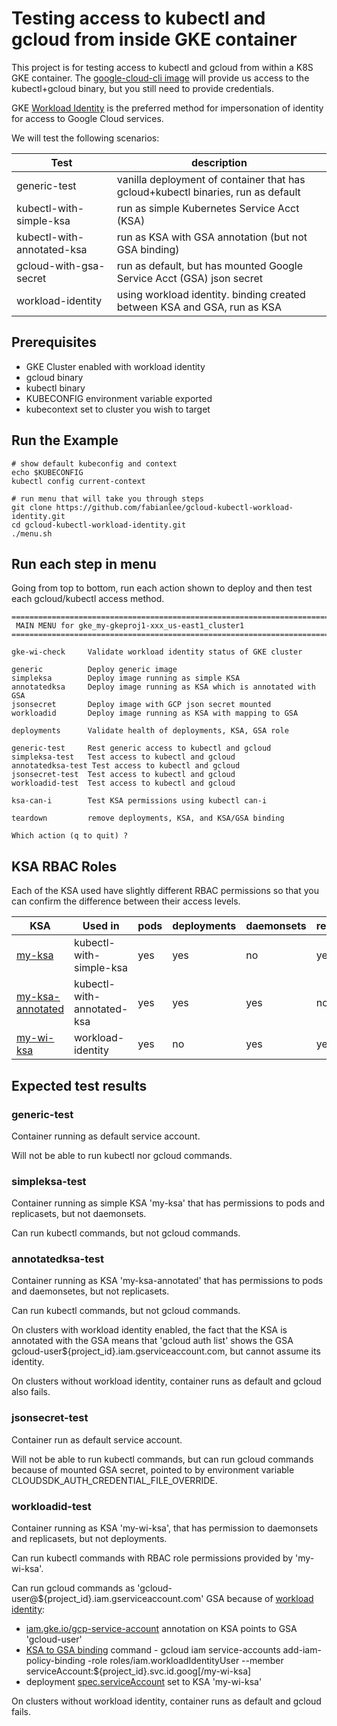 # Testing access to kubectl and gcloud from inside GKE container

This project is for testing access to kubectl and gcloud from within a K8S GKE container.  The [google-cloud-cli image](https://console.cloud.google.com/gcr/images/google.com:cloudsdktool/GLOBAL/google-cloud-cli) will provide us access to the kubectl+gcloud binary, but you still need to provide credentials.

GKE [Workload Identity](https://cloud.google.com/kubernetes-engine/docs/how-to/workload-identity) is the preferred method for impersonation of identity for access to Google Cloud services.

We will test the following scenarios:

Test | description
---|---
generic-test | vanilla deployment of container that has gcloud+kubectl binaries, run as default
kubectl-with-simple-ksa | run as simple Kubernetes Service Acct (KSA)
kubectl-with-annotated-ksa | run as KSA with GSA annotation (but not GSA binding)
gcloud-with-gsa-secret | run as default, but has mounted Google Service Acct (GSA) json secret
workload-identity | using workload identity. binding created between KSA and GSA, run as KSA

## Prerequisites

* GKE Cluster enabled with workload identity
* gcloud binary
* kubectl binary
* KUBECONFIG environment variable exported
* kubecontext set to cluster you wish to target

## Run the Example

```
# show default kubeconfig and context
echo $KUBECONFIG
kubectl config current-context

# run menu that will take you through steps
git clone https://github.com/fabianlee/gcloud-kubectl-workload-identity.git
cd gcloud-kubectl-workload-identity.git
./menu.sh
```

## Run each step in menu

Going from top to bottom, run each action shown to deploy and then test each gcloud/kubectl access method.

```
===========================================================================
 MAIN MENU for gke_my-gkeproj1-xxx_us-east1_cluster1
===========================================================================

gke-wi-check     Validate workload identity status of GKE cluster                         

generic          Deploy generic image                                                     
simpleksa        Deploy image running as simple KSA                                       
annotatedksa     Deploy image running as KSA which is annotated with GSA                  
jsonsecret       Deploy image with GCP json secret mounted                                
workloadid       Deploy image running as KSA with mapping to GSA                          

deployments      Validate health of deployments, KSA, GSA role                            

generic-test     Rest generic access to kubectl and gcloud                                
simpleksa-test   Test access to kubectl and gcloud                                        
annotatedksa-test Test access to kubectl and gcloud                                        
jsonsecret-test  Test access to kubectl and gcloud                                        
workloadid-test  Test access to kubectl and gcloud                                        

ksa-can-i        Test KSA permissions using kubectl can-i                                 

teardown         remove deployments, KSA, and KSA/GSA binding                             

Which action (q to quit) ? 
```


## KSA RBAC Roles

Each of the KSA used have slightly different RBAC permissions so that you can confirm the difference between their access levels.

KSA | Used in | pods | deployments | daemonsets | replicasets
---|---|---|---|---|---
[my-ksa](https://github.com/fabianlee/gcloud-kubectl-workload-identity/blob/main/kubectl-with-simple-ksa/my-ksa.yaml) | kubectl-with-simple-ksa | yes | yes | no | yes
[my-ksa-annotated](https://github.com/fabianlee/gcloud-kubectl-workload-identity/blob/main/kubectl-with-annotated-ksa/my-ksa-annotated.yaml) | kubectl-with-annotated-ksa | yes | yes | yes | no
[my-wi-ksa](https://github.com/fabianlee/gcloud-kubectl-workload-identity/blob/main/workload-identity/my-wi-ksa.yaml) | workload-identity | yes | no | yes | yes


## Expected test results

### generic-test

Container running as default service account. 

Will not be able to run kubectl nor gcloud commands.

### simpleksa-test

Container running as simple KSA 'my-ksa' that has permissions to pods and replicasets, but not daemonsets. 

Can run kubectl commands, but not gcloud commands.

### annotatedksa-test

Container running as KSA 'my-ksa-annotated' that has permissions to pods and daemonsetes, but not replicasets.  

Can run kubectl commands, but not gcloud commands.

On clusters with workload identity enabled, the fact that the KSA is annotated with the GSA means that 'gcloud auth list' shows the GSA gcloud-user${project_id}.iam.gserviceaccount.com, but cannot assume its identity.

On clusters without workload identity, container runs as default and gcloud also fails.

### jsonsecret-test

Container run as default service account.  

Will not be able to run kubectl commands, but can run gcloud commands because of mounted GSA secret, pointed to by environment variable CLOUDSDK_AUTH_CREDENTIAL_FILE_OVERRIDE.

### workloadid-test

Container running as KSA 'my-wi-ksa', that has permission to daemonsets and replicasets, but not deployments.

Can run kubectl commands with RBAC role permissions provided by 'my-wi-ksa'.

Can run gcloud commands as 'gcloud-user@${project_id}.iam.gserviceaccount.com' GSA because of [workload identity](https://cloud.google.com/kubernetes-engine/docs/how-to/workload-identity):
* [iam.gke.io/gcp-service-account](https://github.com/fabianlee/gcloud-kubectl-workload-identity/blob/main/workload-identity/my-wi-ksa.yaml#L36)  annotation on KSA points to GSA 'gcloud-user'
* [KSA to GSA binding](https://github.com/fabianlee/gcloud-kubectl-workload-identity/blob/main/workload-identity/make-ksa-impersonate-gsa.sh) command - gcloud iam service-accounts add-iam-policy-binding <GSA> -role roles/iam.workloadIdentityUser --member serviceAccount:${project_id}.svc.id.goog[<namespace>/my-wi-ksa]
* deployment [spec.serviceAccount](https://github.com/fabianlee/gcloud-kubectl-workload-identity/blob/main/workload-identity/workload-identity-test.yaml#L21) set to KSA 'my-wi-ksa'

On clusters without workload identity, container runs as default and gcloud fails.

